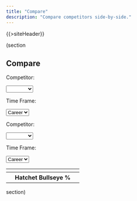 ```yaml
---
title: "Compare"
description: "Compare competitors side-by-side."
---
```


{{>siteHeader}}

(section

## Compare

<div x-data="STATE" x-cloak>
  <div class="grid stack fill-2 items-y-stretch">
    <div class="card" x-data="left">
      <p>Competitor:</p>
      <select x-on:change="data = await getData($event.target.value); stats = getStats(data, '')">
        <option value=""></option>
        {{#profiles}}
        <option value="{{profileId}}">{{name}}</option>
        {{/profiles}}
      </select>
      <p>Time Frame:</p>
      <select x-on:change="timeFrame = getTimeFrame(data, $event.target.value); stats = getStats(data, $event.target.value)">
        <option value="">Career</option>
        <optgroup label="Seasons">
          <template x-for="season in data?.seasons || []">
            <option x-bind:value="season.seasonId" x-text="season.name"></option>
          </template>
        </optgroup>
      </select>
    </div>
    <div class="card" x-data="right">
      <p>Competitor:</p>
      <select x-on:change="data = await getData($event.target.value); stats = getStats(data, '')">
        <option value=""></option>
        {{#profiles}}
        <option value="{{profileId}}">{{name}}</option>
        {{/profiles}}
      </select>
      <p>Time Frame:</p>
      <select x-on:change="timeFrame = getTimeFrame(data, $event.target.value); stats = getStats(data, $event.target.value)">
        <option value="">Career</option>
        <optgroup label="Seasons">
          <template x-for="season in data?.seasons || []">
            <option x-bind:value="season.seasonId" x-text="season.name"></option>
          </template>
        </optgroup>
      </select>
    </div>
  </div>
  <div class="card" x-show="left.stats !== null && right.stats !== null">
    <table class="fixed">
      <tbody>
        <tr>
          <th x-text="left.data?.profile?.name" colspan="2"></th>
          <th x-text="right.data?.profile?.name" colspan="2"></th>
        </tr>
        <tr>
          <th x-text="left.stats?.hatchet?.bullseye?.percent[5]"></th>
          <th colspan="2">Hatchet Bullseye %</th>
          <th x-text="right.stats?.hatchet?.bullseye?.percent[5]"></th>
        </tr>
      </tbody>
    </table>
  </div>
</div>

section)

<script src="//unpkg.com/alpinejs" defer></script>

<script>
  const STATE = {
    left: {
      data: null,
      stats: null,
      timeFrame: 'Career'
    },
    right: {
      data: null,
      stats: null,
      timeFrame: 'Career'
    }
  };

  const getData = async (profileId) => {
    return await fetch(`/${profileId}.json`).then(x => x.json()).catch(() => null);
  };

  const getStats = (data, seasonId) => {
    const timeFrame = !seasonId ? data : data.seasons.find(x => `${x.seasonId}` === seasonId);

    return timeFrame?.stats ?? null;
  };

  const getTimeFrame = (data, seasonId) => {
    if (!seasonId) {
      return 'Career';
    }

    const season = data.seasons.find(x => `${x.seasonId}` === seasonId);

    return season.name;
  };
</script>